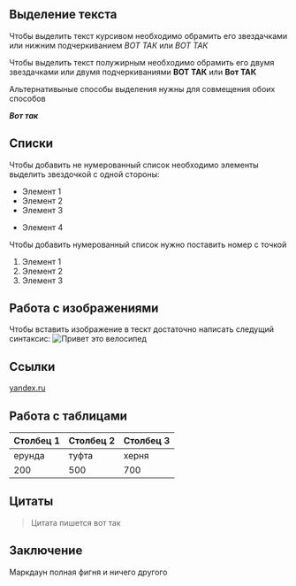 ## Выделение текста

Чтобы выделить текст курсивом необходимо обрамить его звездачками или нижним подчеркиванием *ВОТ ТАК*  или _ВОТ ТАК_

Чтобы выделить текст полужирным необходимо обрамить его двумя звездачками или двумя подчеркиваниями **ВОТ ТАК** или __Вот ТАК__

Альтернативыные способы выделения нужны для совмещения обоих способов

_**Вот так**_

## Списки

Чтобы добавить не нумерованный список необходимо элементы выделить звездочкой с одной стороны:

* Элемент 1
* Элемент 2
* Элемент 3
+ Элемент 4


Чтобы добавить нумерованный список нужно поставить номер с точкой

1. Элемент 1
2. Элемент 2
3. Элемент 3





## Работа с изображениями

Чтобы вставить изображение в тескт достаточно написать следущий синтаксис:
![Привет это велосипед](L268NK.jpg)

## Ссылки
[yandex.ru](ya.ru)


## Работа с таблицами
| Столбец 1  | Столбец 2  | Столбец 3  |
| ----  |---   |---   |
|  ерунда | туфта  | херня  |
|  200 | 500  | 700  |
## Цитаты
> Цитата пишется вот так

## Заключение
Маркдаун полная фигня и ничего другого
